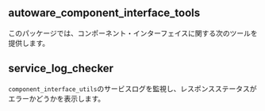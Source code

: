 ## autoware_component_interface_tools

このパッケージでは、コンポーネント・インターフェイスに関する次のツールを提供します。

## service_log_checker

`component_interface_utils`のサービスログを監視し、レスポンスステータスがエラーかどうかを表示します。


